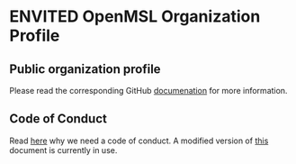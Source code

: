 # ENVITED OpenMSL Organization Profile
## Public organization profile
Please read the corresponding GitHub [documenation](https://docs.github.com/en/organizations/collaborating-with-groups-in-organizations/customizing-your-organizations-profile) for more information. 
## Code of Conduct
Read [here](https://opensource.guide/code-of-conduct/) why we need a code of conduct. A modified version of [this](https://www.contributor-covenant.org/) document is currently in use.
